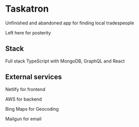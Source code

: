 # Taskatron

Unfinished and abandoned app for finding local tradespeople

Left here for posterity

## Stack

Full stack TypeScript with MongoDB, GraphQL and React

## External services

Netlify for frontend

AWS for backend

Bing Maps for Geocoding

Mailgun for email
